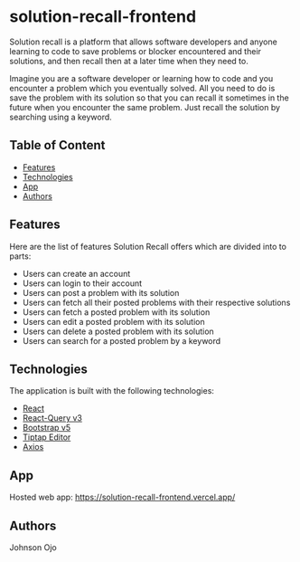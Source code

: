 # solution-recall-frontend

Solution recall is a platform that allows software developers and anyone learning to code to save problems or blocker encountered and their solutions, and then recall then at a later time when they need to.

Imagine you are a software developer or learning how to code and you encounter a problem which you eventually solved. All you need to do is save the problem with its solution so that you can recall it sometimes in the future when you encounter the same problem. Just recall the solution by searching using a keyword.

## Table of Content

- [Features](#features)
- [Technologies](#technologies)
- [App](#app)
- [Authors](#authors)

## Features

Here are the list of features Solution Recall offers which are divided into to parts:

- Users can create an account
- Users can login to their account
- Users can post a problem with its solution
- Users can fetch all their posted problems with their respective solutions
- Users can fetch a posted problem with its solution
- Users can edit a posted problem with its solution
- Users can delete a posted problem with its solution
- Users can search for a posted problem by a keyword

## Technologies

The application is built with the following technologies:

- [React](https://reactjs.org/)
- [React-Query v3](https://react-query-v3.tanstack.com/)
- [Bootstrap v5](https://getbootstrap.com/)
- [Tiptap Editor](https://tiptap.dev/)
- [Axios](https://axios-http.com/docs/intro)

## App

Hosted web app: https://solution-recall-frontend.vercel.app/

## Authors

Johnson Ojo
